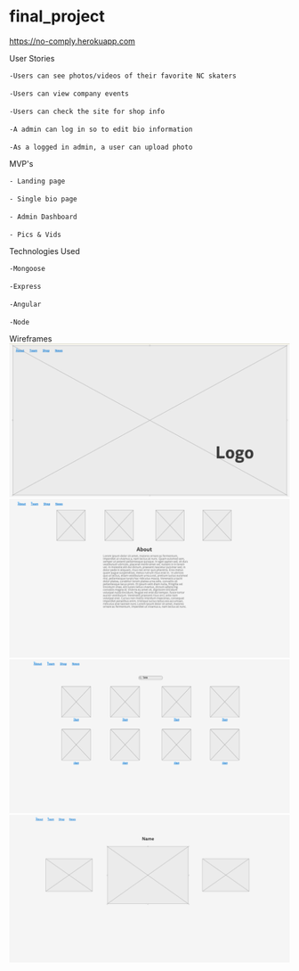 # final_project
https://no-comply.herokuapp.com

User Stories

    -Users can see photos/videos of their favorite NC skaters

    -Users can view company events

    -Users can check the site for shop info

    -A admin can log in so to edit bio information

    -As a logged in admin, a user can upload photo 

MVP's

    - Landing page

    - Single bio page

    - Admin Dashboard

    - Pics & Vids

Technologies Used

    -Mongoose

    -Express

    -Angular

    -Node

Wireframes
![wf pic1](readme/wf1.png)
![wf pic2](readme/wf2.png)
![wf pic3](readme/wf3.png)
![wf pic4](readme/wf4.png)